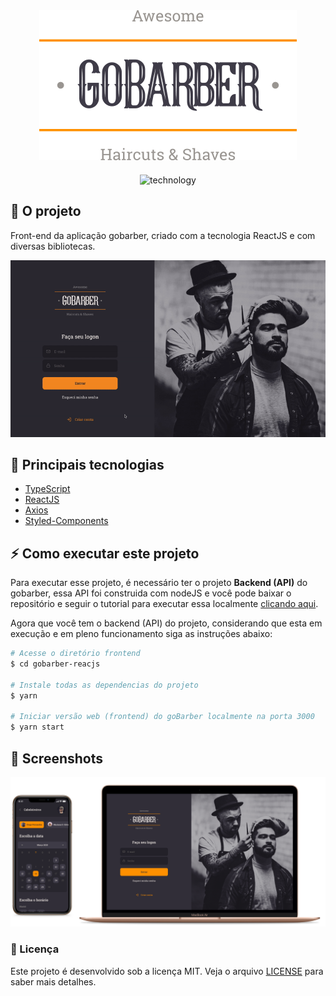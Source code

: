 <div align="center" style="margin-bottom: 20px;">
  <img alt="gobarber" src="./assets/images/goBarber-logo.svg" width="auto" heigth="auto"/>
</div>

<p align="center">
  <img alt="technology" src="https://img.shields.io/badge/React-20232A?style=for-the-badge&logo=react&logoColor=61DAFB">
</p>

## :barber: O projeto

Front-end da aplicação gobarber, criado com a tecnologia ReactJS e com diversas bibliotecas.

<div align="center">
  <img src="./assets/images/preview.gif" alt="preview"/>
</div>

## :rocket: Principais tecnologias

- [TypeScript](https://www.typescriptlang.org/docs/)
- [ReactJS](https://pt-br.reactjs.org/)
- [Axios](https://github.com/axios/axios)
- [Styled-Components](https://styled-components.com/)

## :zap: Como executar este projeto

Para executar esse projeto, é necessário ter o projeto **Backend (API)** do gobarber, essa API foi construida com nodeJS e você pode baixar o repositório e seguir o tutorial para executar essa localmente [clicando aqui](https://github.com/jefferson1104/gobarber-nodejs).

Agora que você tem o backend (API) do projeto, considerando que esta em execução e em pleno funcionamento siga as instruções abaixo:

```bash
# Acesse o diretório frontend
$ cd gobarber-reacjs

# Instale todas as dependencias do projeto
$ yarn

# Iniciar versão web (frontend) do goBarber localmente na porta 3000
$ yarn start
```

## 🎨 Screenshots

<p align="center">
  <a href='./assets/images/screenshots/'>
    <img width=600 src="./assets/images/gobarber-screens.png">
  </a>
</p>

### :memo: Licença

Este projeto é desenvolvido sob a licença MIT. Veja o arquivo [LICENSE](LICENSE.md) para saber mais detalhes.
